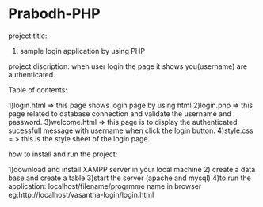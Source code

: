 # Prabodh-PHP
project title:
1) sample login application by using PHP

project discription:
  when user login the page it shows you(username) are authenticated.

Table of contents:

1)login.html => this page shows login page by using html
2)login.php => this page related to database connection and validate the username and password.
3)welcome.html => this page is to display the authenticated sucessfull message with username when click the login button.
4)style.css = > this is the style sheet of the login page.


how to install and run the project:

1)download and install XAMPP server in your local machine
2) create a data base and create a table
3)start the server (apache and mysql)
4)to run the application: localhost/filename/progrmme name in browser
eg:http://localhost/vasantha-login/login.html
